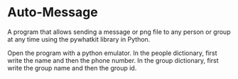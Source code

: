 # Auto-Message
A program that allows sending a message or png file to any person or group at any time using the pywhatkit library in Python.

Open the program with a python emulator. In the people dictionary, first write the name and then the phone number.
In the group dictionary, first write the group name and then the group id.


